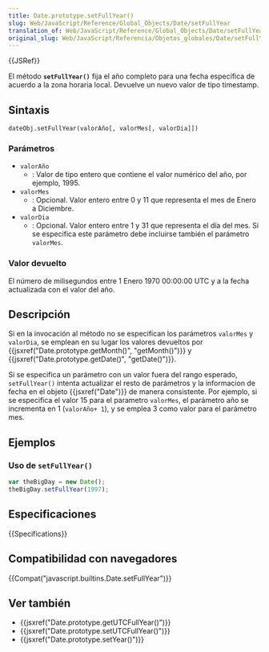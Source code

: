 ```yaml
---
title: Date.prototype.setFullYear()
slug: Web/JavaScript/Reference/Global_Objects/Date/setFullYear
translation_of: Web/JavaScript/Reference/Global_Objects/Date/setFullYear
original_slug: Web/JavaScript/Referencia/Objetos_globales/Date/setFullYear
---
```


{{JSRef}}

El método **`setFullYear()`** fija el año completo para una fecha específica de acuerdo a la zona horaria local. Devuelve un nuevo valor de tipo timestamp.

## Sintaxis

```
dateObj.setFullYear(valorAño[, valorMes[, valorDia]])
```

### Parámetros

- `valorAño`
  - : Valor de tipo entero que contiene el valor numérico del año, por ejemplo, 1995.
- `valorMes`
  - : Opcional. Valor entero entre 0 y 11 que representa el mes de Enero a Diciembre.
- `valorDia`
  - : Opcional. Valor entero entre 1 y 31 que representa el día del mes. Si se especifica este parámetro debe incluirse también el parámetro `valorMes`.

### Valor devuelto

El número de milisegundos entre 1 Enero 1970 00:00:00 UTC y a la fecha actualizada con el valor del año.

## Descripción

Si en la invocación al método no se especifican los parámetros `valorMes` y `valorDia`, se emplean en su lugar los valores devueltos por {{jsxref("Date.prototype.getMonth()", "getMonth()")}} y {{jsxref("Date.prototype.getDate()", "getDate()")}}.

Si se especifica un parámetro con un valor fuera del rango esperado, `setFullYear()` intenta actualizar el resto de parámetros y la informacion de fecha en el objeto {{jsxref("Date")}} de manera consistente. Por ejemplo, si se especifica el valor 15 para el parametro `valorMes`, el parámetro año se incrementa en 1 (`valorAño+ 1`), y se emplea 3 como valor para el parámetro mes.

## Ejemplos

### Uso de `setFullYear()`

```js
var theBigDay = new Date();
theBigDay.setFullYear(1997);
```

## Especificaciones

{{Specifications}}

## Compatibilidad con navegadores

{{Compat("javascript.builtins.Date.setFullYear")}}

## Ver también

- {{jsxref("Date.prototype.getUTCFullYear()")}}
- {{jsxref("Date.prototype.setUTCFullYear()")}}
- {{jsxref("Date.prototype.setYear()")}}
